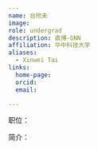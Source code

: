 ```yaml
---
name: 台欣未
image: 
role: undergrad
description: 直博-GNN
affiliation: 华中科技大学
aliases:
  - Xinwei Tai
links:
  home-page: 
  orcid: 
  email: 

---
```


职位：

简介：
